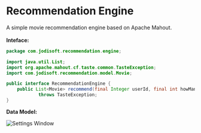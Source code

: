 Recommendation Engine
=====================================
A simple movie recommendation engine based on Apache Mahout.
<br/>
<br/>
<b>Inteface:</b>


```java
package com.jodisoft.recommendation.engine;

import java.util.List;
import org.apache.mahout.cf.taste.common.TasteException;
import com.jodisoft.recommendation.model.Movie;

public interface RecommendationEngine {
    public List<Movie> recommend(final Integer userId, final int howMany)
            throws TasteException;
}
```


<b>Data Model:</b>

![Settings Window](https://raw.githubusercontent.com/julesbond007/movie-recommendation-engine/master/docs/recommendation_tables.png)
